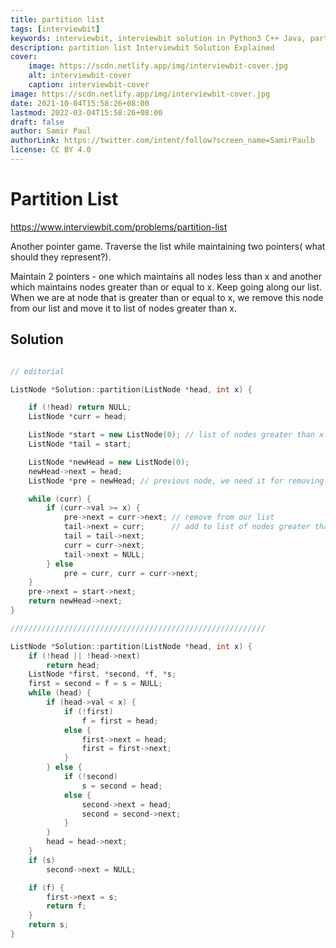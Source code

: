 ```yaml
---
title: partition list
tags: [interviewbit]
keywords: interviewbit, interviewbit solution in Python3 C++ Java, partition list solution
description: partition list Interviewbit Solution Explained
cover:
    image: https://scdn.netlify.app/img/interviewbit-cover.jpg
    alt: interviewbit-cover
    caption: interviewbit-cover
image: https://scdn.netlify.app/img/interviewbit-cover.jpg
date: 2021-10-04T15:58:26+08:00
lastmod: 2022-03-04T15:58:26+08:00
draft: false
author: Samir Paul
authorLink: https://twitter.com/intent/follow?screen_name=SamirPaulb
license: CC BY 4.0
---
```


# Partition List

https://www.interviewbit.com/problems/partition-list


Another pointer game. Traverse the list while maintaining two pointers( what should they represent?).

Maintain 2 pointers - one which maintains all nodes less than x and another which maintains
nodes greater than or equal to x. 
Keep going along our list. When we are at node that is greater than or equal to x, we remove
this node from our list and move it to list of nodes greater than x.

## Solution

```cpp

// editorial

ListNode *Solution::partition(ListNode *head, int x) {

    if (!head) return NULL;
    ListNode *curr = head;

    ListNode *start = new ListNode(0); // list of nodes greater than x
    ListNode *tail = start;

    ListNode *newHead = new ListNode(0);
    newHead->next = head;
    ListNode *pre = newHead; // previous node, we need it for removing

    while (curr) {
        if (curr->val >= x) {
            pre->next = curr->next; // remove from our list
            tail->next = curr;      // add to list of nodes greater than x
            tail = tail->next;
            curr = curr->next;
            tail->next = NULL;
        } else
            pre = curr, curr = curr->next;
    }
    pre->next = start->next;
    return newHead->next;
}

/////////////////////////////////////////////////////////

ListNode *Solution::partition(ListNode *head, int x) {
    if (!head || !head->next)
        return head;
    ListNode *first, *second, *f, *s;
    first = second = f = s = NULL;
    while (head) {
        if (head->val < x) {
            if (!first)
                f = first = head;
            else {
                first->next = head;
                first = first->next;
            }
        } else {
            if (!second)
                s = second = head;
            else {
                second->next = head;
                second = second->next;
            }
        }
        head = head->next;
    }
    if (s)
        second->next = NULL;

    if (f) {
        first->next = s;
        return f;
    }
    return s;
}
```